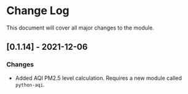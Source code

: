 # Change Log

This document will cover all major changes to the module.

## [0.1.14] - 2021-12-06

### Changes

- Added AQI PM2.5 level calculation. Requires a new module called `python-aqi`.
